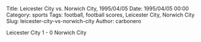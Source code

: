Title: Leicester City vs. Norwich City, 1995/04/05
Date: 1995/04/05 00:00
Category: sports
Tags: football, football scores, Leicester City, Norwich City
Slug: leicester-city-vs-norwich-city
Author: carbonero


Leicester City 1 - 0 Norwich City
